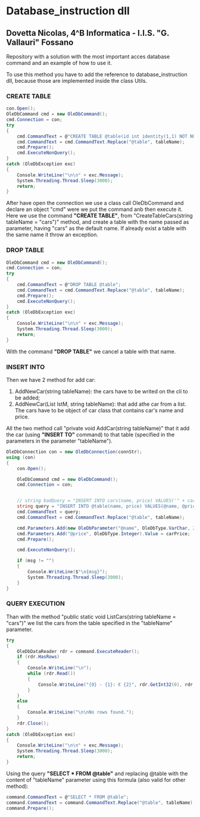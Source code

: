 # Database_instruction dll
## Dovetta Nicolas, 4^B Informatica - I.I.S. "G. Vallauri" Fossano

Repository with a solution with the most important acces database command and an example of how to use it.

To use this method you have to add the reference to database_instruction dll, because those are implemented inside the class Utils.

### CREATE TABLE
```C#
con.Open();
OleDbCommand cmd = new OleDbCommand();
cmd.Connection = con;
try
{
    cmd.CommandText = @"CREATE TABLE @table(id int identity(1,1) NOT NULL PRIMARY KEY, name VARCHAR(255) NOT NULL, price INT)";
    cmd.CommandText = cmd.CommandText.Replace("@table", tableName);
    cmd.Prepare();
    cmd.ExecuteNonQuery();
}
catch (OleDbException exc)
{
    Console.WriteLine("\n\n" + exc.Message);
    System.Threading.Thread.Sleep(3000);
    return;
}
```
After have open the connection we use a class call OleDbCommand and declare an object "cmd" were we put the command anb then execute it. Here we use the command **"CREATE TABLE"**, from "CreateTableCars(string tableName = "cars")"
method, and create a table with the name passed as parameter, having "cars" as the default name. If already exist a table with the same name it throw an exception.


### DROP TABLE
```C#
OleDbCommand cmd = new OleDbCommand();
cmd.Connection = con;
try
{
    cmd.CommandText = @"DROP TABLE @table";
    cmd.CommandText = cmd.CommandText.Replace("@table", tableName);
    cmd.Prepare();
    cmd.ExecuteNonQuery();
}
catch (OleDbException exc)
{
    Console.WriteLine("\n\n" + exc.Message);
    System.Threading.Thread.Sleep(3000);
    return;
}
```
With the command **"DROP TABLE"** we cancel a table with that name.


### INSERT INTO
Then we have 2 method for add car:
 1. AddNewCar(string tableName): the cars have to be writed on the cli to be added;
 2. AddNewCar(List<Car> lstM, string tableName): that add athe car from a list. The cars have to be object of car class that contains car's name and price.

All the two method call  "private void AddCar(string tableName)" that it add the car (using **"INSERT TO"** command) to that table (specified in the parameters in the parameter "tableName").
```C#
OleDbConnection con = new OleDbConnection(connStr);
using (con)
{
    con.Open();

    OleDbCommand cmd = new OleDbCommand();
    cmd.Connection = con;


    // string badQuery = "INSERT INTO cars(name, price) VALUES('" + carName + "'," + carPrice + ")";
    string query = "INSERT INTO @table(name, price) VALUES(@name, @price)";
    cmd.CommandText = query;
    cmd.CommandText = cmd.CommandText.Replace("@table", tableName);

    cmd.Parameters.Add(new OleDbParameter("@name", OleDbType.VarChar, 255)).Value = carName;
    cmd.Parameters.Add("@price", OleDbType.Integer).Value = carPrice;
    cmd.Prepare();

    cmd.ExecuteNonQuery();

    if (msg != "")
    {
        Console.WriteLine($"\n{msg}");
        System.Threading.Thread.Sleep(3000);
    }
}
```


### QUERY EXECUTION
Than with the method "public static void ListCars(string tableName = "cars")" we list the cars from the table specified in the "tableName" parameter.
```C#
try
{
    OleDbDataReader rdr = command.ExecuteReader();
    if (rdr.HasRows)
    {
        Console.WriteLine("\n");
        while (rdr.Read())
        {
            Console.WriteLine("{0} - {1}: € {2}", rdr.GetInt32(0), rdr.GetString(1), rdr.GetInt32(2));
        }
    }
    else
    {
        Console.WriteLine("\n\nNo rows found.");
    }
    rdr.Close();
}
catch (OleDbException exc)
{
    Console.WriteLine("\n\n" + exc.Message);
    System.Threading.Thread.Sleep(3000);
    return;
}
```
Using the query **"SELECT * FROM @table"** and replacing @table with the content of "tableName" parameter using this formula (also valid for other method):

```C#
command.CommandText = @"SELECT * FROM @table";
command.CommandText = command.CommandText.Replace("@table", tableName);
command.Prepare();
```